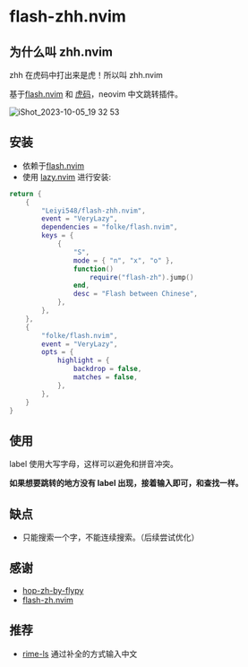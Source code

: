 # flash-zhh.nvim

## 为什么叫 zhh.nvim

zhh 在虎码中打出来是虎！所以叫 zhh.nvim

基于[flash.nvim](https://github.com/folke/flash.nvim) 和 [虎码](https://tiger-code.com/)，neovim 中文跳转插件。

![iShot_2023-10-05_19 32 53](https://github.com/rainzm/flash-zh.nvim/assets/22927169/4c3ca124-0fee-48a2-b7c6-17391afe8d0e)


## 安装

- 依赖于[flash.nvim](https://github.com/folke/flash.nvim)
- 使用 [lazy.nvim](https://github.com/folke/lazy.nvim) 进行安装:
```lua
return {
	{
		"Leiyi548/flash-zhh.nvim",
		event = "VeryLazy",
		dependencies = "folke/flash.nvim",
		keys = {
			{
				"S",
				mode = { "n", "x", "o" },
				function()
					require("flash-zh").jump()
				end,
				desc = "Flash between Chinese",
			},
		},
	},
	{
		"folke/flash.nvim",
		event = "VeryLazy",
		opts = {
			highlight = {
				backdrop = false,
				matches = false,
			},
		},
    }
}
```

## 使用

label 使用大写字母，这样可以避免和拼音冲突。

**如果想要跳转的地方没有 label 出现，接着输入即可，和查找一样。**

## 缺点

- 只能搜索一个字，不能连续搜索。（后续尝试优化）

## 感谢

- [hop-zh-by-flypy](https://github.com/zzhirong/hop-zh-by-flypy)
- [flash-zh.nvim](https://github.com/rain-zm/flash-zh)

## 推荐

- [rime-ls](https://github.com/wlh320/rime-ls) 通过补全的方式输入中文
